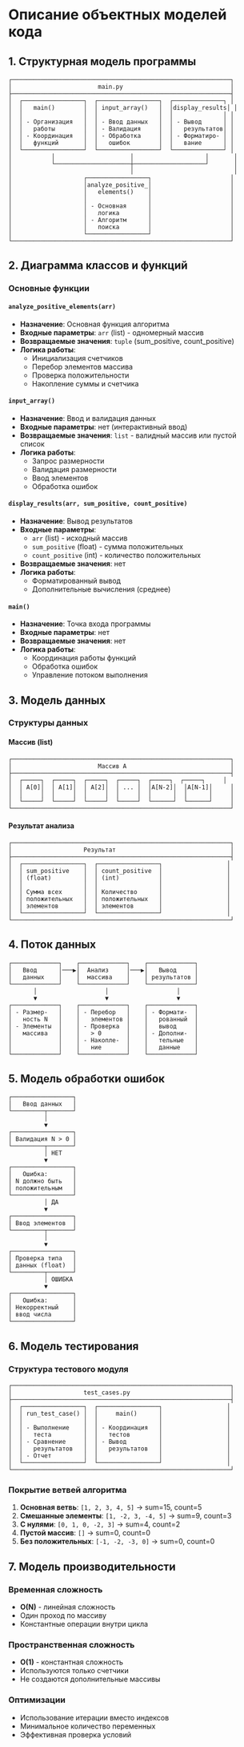 # Описание объектных моделей кода

## 1. Структурная модель программы

```
┌─────────────────────────────────────────────────────────────┐
│                        main.py                              │
├─────────────────────────────────────────────────────────────┤
│  ┌─────────────────┐  ┌─────────────────┐  ┌──────────────┐ │
│  │   main()        │  │ input_array()   │  │display_results│ │
│  │                 │  │                 │  │              │ │
│  │ - Организация   │  │ - Ввод данных   │  │ - Вывод      │ │
│  │   работы        │  │ - Валидация     │  │   результатов│ │
│  │ - Координация   │  │ - Обработка     │  │ - Форматиро- │ │
│  │   функций       │  │   ошибок        │  │   вание      │ │
│  └─────────────────┘  └─────────────────┘  └──────────────┘ │
│           │                     │                    │       │
│           └─────────────────────┼────────────────────┘       │
│                                 │                            │
│                    ┌─────────────────┐                      │
│                    │analyze_positive_│                      │
│                    │   elements()    │                      │
│                    │                 │                      │
│                    │ - Основная      │                      │
│                    │   логика        │                      │
│                    │ - Алгоритм      │                      │
│                    │   поиска        │                      │
│                    └─────────────────┘                      │
└─────────────────────────────────────────────────────────────┘
```

## 2. Диаграмма классов и функций

### Основные функции

#### `analyze_positive_elements(arr)`
- **Назначение**: Основная функция алгоритма
- **Входные параметры**: `arr` (list) - одномерный массив
- **Возвращаемые значения**: `tuple` (sum_positive, count_positive)
- **Логика работы**:
  - Инициализация счетчиков
  - Перебор элементов массива
  - Проверка положительности
  - Накопление суммы и счетчика

#### `input_array()`
- **Назначение**: Ввод и валидация данных
- **Входные параметры**: нет (интерактивный ввод)
- **Возвращаемые значения**: `list` - валидный массив или пустой список
- **Логика работы**:
  - Запрос размерности
  - Валидация размерности
  - Ввод элементов
  - Обработка ошибок

#### `display_results(arr, sum_positive, count_positive)`
- **Назначение**: Вывод результатов
- **Входные параметры**: 
  - `arr` (list) - исходный массив
  - `sum_positive` (float) - сумма положительных
  - `count_positive` (int) - количество положительных
- **Возвращаемые значения**: нет
- **Логика работы**:
  - Форматированный вывод
  - Дополнительные вычисления (среднее)

#### `main()`
- **Назначение**: Точка входа программы
- **Входные параметры**: нет
- **Возвращаемые значения**: нет
- **Логика работы**:
  - Координация работы функций
  - Обработка ошибок
  - Управление потоком выполнения

## 3. Модель данных

### Структуры данных

#### Массив (list)
```
┌─────────────────────────────────────────────────────────────┐
│                        Массив A                             │
├─────────────────────────────────────────────────────────────┤
│  ┌─────┐  ┌─────┐  ┌─────┐  ┌─────┐  ┌─────┐  ┌─────┐     │
│  │ A[0]│  │ A[1]│  │ A[2]│  │ ... │  │A[N-2]│  │A[N-1]│     │
│  │     │  │     │  │     │  │     │  │      │  │      │     │
│  └─────┘  └─────┘  └─────┘  └─────┘  └──────┘  └──────┘     │
└─────────────────────────────────────────────────────────────┘
```

#### Результат анализа
```
┌─────────────────────────────────────────────────────────────┐
│                    Результат                                │
├─────────────────────────────────────────────────────────────┤
│  ┌─────────────────┐  ┌─────────────────┐                  │
│  │ sum_positive    │  │ count_positive  │                  │
│  │ (float)         │  │ (int)           │                  │
│  │                 │  │                 │                  │
│  │ Сумма всех      │  │ Количество      │                  │
│  │ положительных   │  │ положительных   │                  │
│  │ элементов       │  │ элементов       │                  │
│  └─────────────────┘  └─────────────────┘                  │
└─────────────────────────────────────────────────────────────┘
```

## 4. Поток данных

```
┌─────────────┐    ┌─────────────┐    ┌─────────────┐
│   Ввод      │───▶│  Анализ     │───▶│   Вывод     │
│   данных    │    │  массива    │    │ результатов │
└─────────────┘    └─────────────┘    └─────────────┘
       │                   │                   │
       ▼                   ▼                   ▼
┌─────────────┐    ┌─────────────┐    ┌─────────────┐
│ - Размер-   │    │ - Перебор   │    │ - Формати-  │
│   ность N   │    │   элементов │    │   рованный  │
│ - Элементы  │    │ - Проверка  │    │   вывод     │
│   массива   │    │   > 0       │    │ - Дополни-  │
│             │    │ - Накопле-  │    │   тельные   │
│             │    │   ние       │    │   данные    │
└─────────────┘    └─────────────┘    └─────────────┘
```

## 5. Модель обработки ошибок

```
┌─────────────────┐
│   Ввод данных   │
└─────────┬───────┘
          │
          ▼
┌─────────────────┐
│ Валидация N > 0 │
└─────────┬───────┘
          │ НЕТ
          ▼
┌─────────────────┐
│   Ошибка:       │
│ N должно быть   │
│ положительным   │
└─────────────────┘
          │ ДА
          ▼
┌─────────────────┐
│ Ввод элементов  │
└─────────┬───────┘
          │
          ▼
┌─────────────────┐
│ Проверка типа   │
│ данных (float)  │
└─────────┬───────┘
          │ ОШИБКА
          ▼
┌─────────────────┐
│   Ошибка:       │
│ Некорректный    │
│ ввод числа      │
└─────────────────┘
```

## 6. Модель тестирования

### Структура тестового модуля

```
┌─────────────────────────────────────────────────────────────┐
│                    test_cases.py                            │
├─────────────────────────────────────────────────────────────┤
│  ┌─────────────────┐  ┌─────────────────┐                  │
│  │ run_test_case() │  │     main()      │                  │
│  │                 │  │                 │                  │
│  │ - Выполнение    │  │ - Координация   │                  │
│  │   теста         │  │   тестов        │                  │
│  │ - Сравнение     │  │ - Вывод         │                  │
│  │   результатов   │  │   результатов   │                  │
│  │ - Отчет         │  │                 │                  │
│  └─────────────────┘  └─────────────────┘                  │
└─────────────────────────────────────────────────────────────┘
```

### Покрытие ветвей алгоритма

1. **Основная ветвь**: `[1, 2, 3, 4, 5]` → sum=15, count=5
2. **Смешанные элементы**: `[1, -2, 3, -4, 5]` → sum=9, count=3
3. **С нулями**: `[0, 1, 0, -2, 3]` → sum=4, count=2
4. **Пустой массив**: `[]` → sum=0, count=0
5. **Без положительных**: `[-1, -2, -3, 0]` → sum=0, count=0

## 7. Модель производительности

### Временная сложность
- **O(N)** - линейная сложность
- Один проход по массиву
- Константные операции внутри цикла

### Пространственная сложность
- **O(1)** - константная сложность
- Используются только счетчики
- Не создаются дополнительные массивы

### Оптимизации
- Использование итерации вместо индексов
- Минимальное количество переменных
- Эффективная проверка условий 